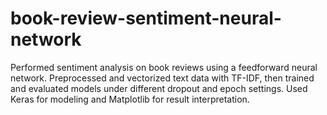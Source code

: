# book-review-sentiment-neural-network
Performed sentiment analysis on book reviews using a feedforward neural network. Preprocessed and vectorized text data with TF-IDF, then trained and evaluated models under different dropout and epoch settings. Used Keras for modeling and Matplotlib for result interpretation.
